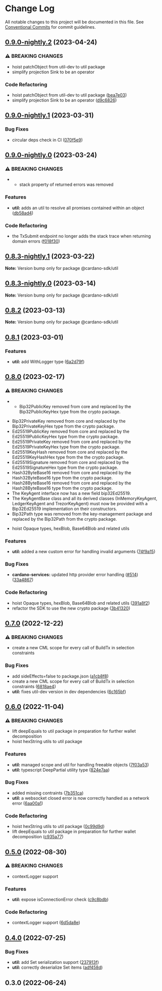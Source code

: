 # Change Log

All notable changes to this project will be documented in this file.
See [Conventional Commits](https://conventionalcommits.org) for commit guidelines.

## [0.9.0-nightly.2](https://github.com/input-output-hk/cardano-js-sdk/compare/@cardano-sdk/util@0.9.0-nightly.1...@cardano-sdk/util@0.9.0-nightly.2) (2023-04-24)

### ⚠ BREAKING CHANGES

- hoist patchObject from util-dev to util package
- simplify projection Sink to be an operator

### Code Refactoring

- hoist patchObject from util-dev to util package ([bea7e03](https://github.com/input-output-hk/cardano-js-sdk/commit/bea7e035ebdcd7241b6f3cc8feb5fbcfdb90fa46))
- simplify projection Sink to be an operator ([d9c6826](https://github.com/input-output-hk/cardano-js-sdk/commit/d9c68265d63300d26eb73ca93f5ee8be7ff51a12))

## [0.9.0-nightly.1](https://github.com/input-output-hk/cardano-js-sdk/compare/@cardano-sdk/util@0.9.0-nightly.0...@cardano-sdk/util@0.9.0-nightly.1) (2023-03-31)

### Bug Fixes

- circular deps check in CI ([070f5e9](https://github.com/input-output-hk/cardano-js-sdk/commit/070f5e9f199c8a3b823f80aa98b35a4df7dbe532))

## [0.9.0-nightly.0](https://github.com/input-output-hk/cardano-js-sdk/compare/@cardano-sdk/util@0.8.3-nightly.1...@cardano-sdk/util@0.9.0-nightly.0) (2023-03-24)

### ⚠ BREAKING CHANGES

- - stack property of returned errors was removed

### Features

- **util:** adds an util to resolve all promises contained within an object ([db58ad4](https://github.com/input-output-hk/cardano-js-sdk/commit/db58ad4fca9ba9257375bd20e43c74a6b2a8cf39))

### Code Refactoring

- the TxSubmit endpoint no longer adds the stack trace when returning domain errors ([f018f30](https://github.com/input-output-hk/cardano-js-sdk/commit/f018f30caea1c9cf764a419431ac642b98733bb9))

## [0.8.3-nightly.1](https://github.com/input-output-hk/cardano-js-sdk/compare/@cardano-sdk/util@0.8.3-nightly.0...@cardano-sdk/util@0.8.3-nightly.1) (2023-03-22)

**Note:** Version bump only for package @cardano-sdk/util

## [0.8.3-nightly.0](https://github.com/input-output-hk/cardano-js-sdk/compare/@cardano-sdk/util@0.8.2...@cardano-sdk/util@0.8.3-nightly.0) (2023-03-14)

**Note:** Version bump only for package @cardano-sdk/util

## [0.8.2](https://github.com/input-output-hk/cardano-js-sdk/compare/@cardano-sdk/util@0.8.1...@cardano-sdk/util@0.8.2) (2023-03-13)

**Note:** Version bump only for package @cardano-sdk/util

## [0.8.1](https://github.com/input-output-hk/cardano-js-sdk/compare/@cardano-sdk/util@0.8.0...@cardano-sdk/util@0.8.1) (2023-03-01)

### Features

- **util:** add WithLogger type ([6a2d79f](https://github.com/input-output-hk/cardano-js-sdk/commit/6a2d79f557d244b7e34f66dc76f0843ac7a5c3ae))

## [0.8.0](https://github.com/input-output-hk/cardano-js-sdk/compare/@cardano-sdk/util@0.7.0...@cardano-sdk/util@0.8.0) (2023-02-17)

### ⚠ BREAKING CHANGES

- - Bip32PublicKey removed from core and replaced by the Bip32PublicKeyHex type from the crypto package.

* Bip32PrivateKey removed from core and replaced by the Bip32PrivateKeyHex type from the crypto package.
* Ed25519PublicKey removed from core and replaced by the Ed25519PublicKeyHex type from the crypto package.
* Ed25519PrivateKey removed from core and replaced by the Ed25519PrivateKeyHex type from the crypto package.
* Ed25519KeyHash removed from core and replaced by the Ed25519KeyHashHex type from the the crypto package.
* Ed25519Signature removed from core and replaced by the Ed25519SignatureHex type from the crypto package.
* Hash32ByteBase16 removed from core and replaced by the Hash32ByteBase16 type from the crypto package.
* Hash28ByteBase16 removed from core and replaced by the Hash28ByteBase16 type from the crypto package.
* The KeyAgent interface now has a new field bip32Ed25519.
* The KeyAgentBase class and all its derived classes (InMemoryKeyAgent, LedgerKeyAgent and TrezorKeyAgent) must now be provided with a Bip32Ed25519 implementation on their constructors.
* Bip32Path type was removed from the key-management package and replaced by the Bip32Path from the crypto package.

- hoist Opaque types, hexBlob, Base64Blob and related utils

### Features

- **util:** added a new custom error for handling invalid arguments ([74f9a15](https://github.com/input-output-hk/cardano-js-sdk/commit/74f9a15346338612647add5ac9e90a150d84548a))

### Bug Fixes

- **cardano-services:** updated http provider error handling ([#514](https://github.com/input-output-hk/cardano-js-sdk/issues/514)) ([33a4867](https://github.com/input-output-hk/cardano-js-sdk/commit/33a48670490fa998cef0196eb71492103105dcf7))

### Code Refactoring

- hoist Opaque types, hexBlob, Base64Blob and related utils ([391a8f2](https://github.com/input-output-hk/cardano-js-sdk/commit/391a8f20d60607c4fb6ce8586b97ae96841f759b))
- refactor the SDK to use the new crypto package ([3b41320](https://github.com/input-output-hk/cardano-js-sdk/commit/3b41320e7971a231d50785733ff4cd0793418d3d))

## [0.7.0](https://github.com/input-output-hk/cardano-js-sdk/compare/@cardano-sdk/util@0.6.0...@cardano-sdk/util@0.7.0) (2022-12-22)

### ⚠ BREAKING CHANGES

- create a new CML scope for every call of BuildTx in selection constraints

### Bug Fixes

- add sideEffects=false to package.json ([a1cb8f8](https://github.com/input-output-hk/cardano-js-sdk/commit/a1cb8f807e8d5947d0c512e0918713ff97d5d48e))
- create a new CML scope for every call of BuildTx in selection constraints ([6818ae4](https://github.com/input-output-hk/cardano-js-sdk/commit/6818ae443dd53ac4786ce161f02aef5635433678))
- **util:** fixes util-dev version in dev dependencies ([6c165bf](https://github.com/input-output-hk/cardano-js-sdk/commit/6c165bf9f11159324850d9f7624c02bec9be60e1))

## [0.6.0](https://github.com/input-output-hk/cardano-js-sdk/compare/@cardano-sdk/util@0.5.0...@cardano-sdk/util@0.6.0) (2022-11-04)

### ⚠ BREAKING CHANGES

- lift deepEquals to util package in preparation for further wallet decomposition
- hoist hexString utils to util package

### Features

- **util:** managed scope and util for handling freeable objects ([7f03a53](https://github.com/input-output-hk/cardano-js-sdk/commit/7f03a536b7aa504b022846f7786068806df83c12))
- **util:** typescript DeepPartial utility type ([824e7aa](https://github.com/input-output-hk/cardano-js-sdk/commit/824e7aa8906ad7c3ce5a93770ffc7ed09651da68))

### Bug Fixes

- added missing contraints ([7b351ca](https://github.com/input-output-hk/cardano-js-sdk/commit/7b351cada06b9c5ae2f379d02614e05259f7147a))
- **util:** a websocket closed error is now correctly handled as a network error ([6aa00a1](https://github.com/input-output-hk/cardano-js-sdk/commit/6aa00a10fc21eac13da557d6c7c1de40c3f30b66))

### Code Refactoring

- hoist hexString utils to util package ([0c99d9d](https://github.com/input-output-hk/cardano-js-sdk/commit/0c99d9d37f23bb504d1ac2a530fbe78aa045db66))
- lift deepEquals to util package in preparation for further wallet decomposition ([c935a77](https://github.com/input-output-hk/cardano-js-sdk/commit/c935a77c0bb895ee85b885e8da57ed7de3786e36))

## [0.5.0](https://github.com/input-output-hk/cardano-js-sdk/compare/@cardano-sdk/util@0.4.0...@cardano-sdk/util@0.5.0) (2022-08-30)

### ⚠ BREAKING CHANGES

- contextLogger support

### Features

- **util:** expose isConnectionError check ([c9c8bdb](https://github.com/input-output-hk/cardano-js-sdk/commit/c9c8bdbffb16208d2f7aea135ab61dd7dae0be92))

### Code Refactoring

- contextLogger support ([6d5da8e](https://github.com/input-output-hk/cardano-js-sdk/commit/6d5da8ec8bba2033ce378d2f0d9321fd758e7c90))

## [0.4.0](https://github.com/input-output-hk/cardano-js-sdk/compare/0.3.0...@cardano-sdk/util@0.4.0) (2022-07-25)

### Bug Fixes

- **util:** add Set serialization support ([237913f](https://github.com/input-output-hk/cardano-js-sdk/commit/237913f685ee5ae2d5cd7353a92ada8d9f9ff82b))
- **util:** correctly deserialize Set items ([adf458d](https://github.com/input-output-hk/cardano-js-sdk/commit/adf458d150c398ce9589821ef40703c2da5685f7))

## 0.3.0 (2022-06-24)
